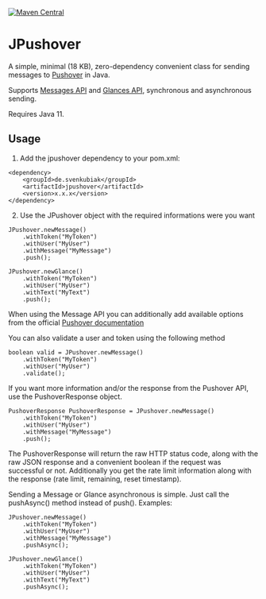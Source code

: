 [![Maven Central](https://maven-badges.herokuapp.com/maven-central/de.svenkubiak/jpushover/badge.svg)](https://maven-badges.herokuapp.com/maven-central/de.svenkubiak/jpushover)

JPushover
================

A simple, minimal (18 KB), zero-dependency convenient class for sending messages to [Pushover][1] in Java.

Supports [Messages API][3] and [Glances API][4], synchronous and asynchronous sending.

Requires Java 11.

Usage
------------------

1) Add the jpushover dependency to your pom.xml:

```
<dependency>
    <groupId>de.svenkubiak</groupId>
    <artifactId>jpushover</artifactId>
    <version>x.x.x</version>
</dependency>
```

2) Use the JPushover object with the required informations were you want

```
JPushover.newMessage()
	.withToken("MyToken")
	.withUser("MyUser")
	.withMessage("MyMessage")
	.push();

JPushover.newGlance()
	.withToken("MyToken")
	.withUser("MyUser")
	.withText("MyText")
	.push();		
```

When using the Message API you can additionally add available options from the official [Pushover documentation][2]	

You can also validate a user and token using the following method

```
boolean valid = JPushover.newMessage()
	.withToken("MyToken")
	.withUser("MyUser")
	.validate();
```		

If you want more information and/or the response from the Pushover API, use the PushoverResponse object.

```
PushoverResponse PushoverResponse = JPushover.newMessage()
	.withToken("MyToken")
	.withUser("MyUser")
	.withMessage("MyMessage")
	.push();
```		

The PushoverResponse will return the raw HTTP status code, along with the raw JSON response and a convenient boolean if the request was successful or not. Additionally you get the rate limit information along with the response (rate limit, remaining, reset timestamp).

Sending a Message or Glance asynchronous is simple. Just call the pushAsync() method instead of push(). Examples:

```
JPushover.newMessage()
	.withToken("MyToken")
	.withUser("MyUser")
	.withMessage("MyMessage")
	.pushAsync();

JPushover.newGlance()
	.withToken("MyToken")
	.withUser("MyUser")
	.withText("MyText")
	.pushAsync();		
```

[1]: https://pushover.net
[2]: https://pushover.net/api
[3]: https://pushover.net/api
[4]: https://pushover.net/api/glances
